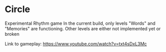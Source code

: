 # Circle
Experimental Rhythm game
In the current build, only levels "Words" and "Memories" are functioning. Other levels are either not implemented yet or broken

Link to gameplay: https://www.youtube.com/watch?v=txt4sDxL3Mc
